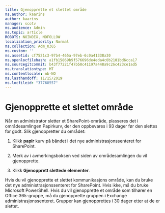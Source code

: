 ```yaml
---
title: Gjenopprette et slettet område
ms.author: kaarins
author: kaarins
manager: scotv
ms.audience: Admin
ms.topic: article
ROBOTS: NOINDEX, NOFOLLOW
localization_priority: Normal
ms.collection: Adm_O365
ms.custom: ''
ms.assetid: cf7521c3-97b4-465a-97eb-6c0a41338a30
ms.openlocfilehash: a1fb15869b9f576696de4eda4c0b2101bd6cca17
ms.sourcegitcommit: b43f77221f47b50c41197a448a9c26c423ce1ad5
ms.translationtype: MT
ms.contentlocale: nb-NO
ms.lasthandoff: 11/15/2019
ms.locfileid: "37768557"
---
```

# <a name="restore-a-deleted-site"></a>Gjenopprette et slettet område

Når en administrator sletter et SharePoint-område, plasseres det i områdesamlingen Papirkurv, der den oppbevares i 93 dager før den slettes for godt. Slik gjenoppretter du området:
  
1. Klikk **papir** kurv på båndet i det nye administrasjonssenteret for SharePoint. 
    
2. Merk av i avmerkingsboksen ved siden av områdesamlingen du vil gjenopprette.
    
3. Klikk **Gjenopprett slettede elementer**.
    
Hvis du vil gjenopprette et slettet kommunikasjons område, kan du bruke det nye administrasjonssenteret for SharePoint. Hvis ikke, må du bruke Microsoft PowerShell. Hvis du vil gjenopprette et område som tilhører en Office 365-gruppe, må du gjenopprette gruppen i Exchange administrasjonssenteret. Grupper kan gjenopprettes i 30 dager etter at de er slettet.
  

